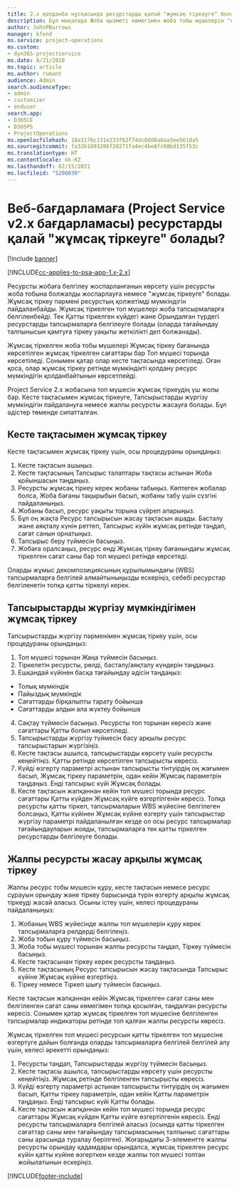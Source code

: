 ```yaml
---
title: 2.x қолданба нұсқасында ресурстарды қалай "жұмсақ тіркеуге" болады?
description: Бұл мақалада Жоба қызметі көмегімен жоба тобы мүшелерін "жұмсақ тіркеу" жолы сипатталған.
author: JohnPBurrows
manager: kfend
ms.service: project-operations
ms.custom:
- dyn365-projectservice
ms.date: 8/21/2018
ms.topic: article
ms.author: rumant
audience: Admin
search.audienceType:
- admin
- customizer
- enduser
search.app:
- D365CE
- D365PS
- ProjectOperations
ms.openlocfilehash: 18a1176c131e233f62f74dc0dd8a6aa3ee561da5
ms.sourcegitcommit: fa32b1893286f20271fa4ec4be8fc68bd135f53c
ms.translationtype: HT
ms.contentlocale: kk-KZ
ms.lasthandoff: 02/15/2021
ms.locfileid: "5286030"
---
```

# <a name="how-do-i-soft-book-resources-in-the-web-app-project-service-app-v2x"></a>Веб-бағдарламаға (Project Service v2.x бағдарламасы) ресурстарды қалай "жұмсақ тіркеуге" болады?

[!include [banner](../includes/psa-now-project-operations.md)]

[!INCLUDE[cc-applies-to-psa-app-1.x-2.x](../includes/cc-applies-to-psa-app-1x-2x.md)]

Ресурсты жобаға белгілеу жоспарланғанын көрсету үшін ресурсты жоба тобына болжалды жоспарлауға немесе "жұмсақ тіркеуге" болады. Жұмсақ тіркеу пәрмені ресурстың қолжетімді мүмкіндігін пайдаланбайды. Жұмсақ тіркелген топ мүшелері жоба тапсырмаларға белгіленбейді. Тек Қатты тіркелген күйдегі және Орындалған түрдегі ресурстарды тапсырмаларға белгілеуге болады (оларда тағайындау талпынысын қамтуға тіркеу уақыты жеткілікті деп болжанады).

Жұмсақ тіркелген жоба тобы мүшелері Жұмсақ тіркеу бағанында көрсетілген жұмсақ тіркелген сағаттары бар Топ мүшесі торында көрсетіледі. Сонымен қатар олар кесте тақтасында көрсетіледі. Оған қоса, олар жұмсақ тіркеу ретінде мүмкіндікті қолдану ресурс мүмкіндігін қолданбайтынын көрсетпейді.

Project Service 2.x жобасына топ мүшесін жұмсақ тіркеудің үш жолы бар. Кесте тақтасымен жұмсақ тіркеуге, Тапсырыстарды жүргізу мүмкіндігін пайдалануға немесе жалпы ресурсты жасауға болады. Бұл әдістер төменде сипатталған.

## <a name="soft-book-with-the-schedule-board"></a>Кесте тақтасымен жұмсақ тіркеу

Кесте тақтасымен жұмсақ тіркеу үшін, осы процедураны орындаңыз: 
1. Кесте тақтасын ашыңыз.
2. Кесте тақтасының Тапсырыс талаптары тақтасы астынан Жоба қойыншасын таңдаңыз.
3. Ресурсты жұмсақ тіркеу керек жобаны табыңыз. Көптеген жобалар болса, Жоба бағаны тақырыбын басып, жобаны табу үшін сүзгіні пайдаланыңыз.
4. Жобаны басып, ресурс уақыты торына сүйреп апарыңыз.
5. Бұл оң жақта Ресурс тапсырысын жасау тақтасын ашады. Басталу және аяқталу күнін реттеп, Тапсырыс күйін жұмсақ ретінде таңдап, сағат санын орнатыңыз. 
6. Тапсырыс беру түймесін басыңыз.
7. Жобаға оралсаңыз, ресурс енді Жұмсақ тіркеу бағанындағы жұмсақ тіркелген сағат саны бар топ мүшесі ретінде көрсетеді.

Оларды жұмыс декомпозициясының құрылымындағы (WBS) тапсырмаларға белгілей алмайтыныңызды ескеріңіз, себебі ресурстар белгіленетін топқа қатты тіркелуі керек.

## <a name="soft-book-using-the-maintain-bookings-feature"></a>Тапсырыстарды жүргізу мүмкіндігімен жұмсақ тіркеу

Тапсырыстарды жүргізу пәрменімен жұмсақ тіркеу үшін, осы процедураны орындаңыз:
1. Топ мүшесі торынан Жаңа түймесін басыңыз.
2. Тіркелетін ресурсты, рөлді, басталу/аяқталу күндерін таңдаңыз.
3. Ешқандай күйінен басқа тағайындау әдісін таңдаңыз:
- Толық мүмкіндік
- Пайыздық мүмкіндік
- Сағаттарды бірқалыпты тарату бойынша
- Сағаттарды алдын ала жүктеу бойынша
4. Сақтау түймесін басыңыз. Ресурсты топ торынан көресіз және сағаттары Қатты болып көрсетіледі.
5. Тапсырыстарды жүргізу түймесін басу арқылы ресурс тапсырыстарын жүргізіңіз.
6. Кесте тақтасы ашылса, тапсырыстарды көрсету үшін ресурсты кеңейтіңіз. Қатты ретінде көрсетілген тапсырысты көресіз.
7. Күйді өзгерту параметрі астынан тапсырысты тінтуірдің оң жағымен басып, Жұмсақ тіркеу параметрін, одан кейін Жұмсақ параметрін таңдаңыз. Енді тапсырыс күйі Жұмсақ болады.
8. Кесте тақтасын жапқаннан кейін топ мүшесі торында ресурс сағаттары Қатты күйден Жұмсақ күйге өзгертілгенін көресіз.
Топқа ресурсты қатты тіркеп, тапсырмаларын WBS жүйесіне белгілеген болсаңыз, Қатты күйінен Жұмсақ күйіне өзгерту үшін тапсырыстар жүргізу параметрі пайдаланылған кезде ол осы ресурс тапсырмалар тағайындауларын жояды, тапсырмаларға тек қатты тіркелген ресурстарды белгілеуге болады.

## <a name="soft-book-by-creating-a-generic-resource"></a>Жалпы ресурсты жасау арқылы жұмсақ тіркеу

Жалпы ресурс тобы мүшесін құру, кесте тақтасын немесе ресурс сұрауын орындау және тіркеу барысында түрін өзгерту арқылы жұмсақ тіркеуді жасай аласыз.
Осыны істеу үшін, келесі процедураны пайдаланыңыз:

1. Жобаның WBS жүйесінде жалпы топ мүшелерін құру керек тапсырмаларға рөлдерді белгілеңіз.
2. Жоба тобын құру түймесін басыңыз.
3. Жоба тобы мүшесі торынан жалпы ресурсты таңдап, Тіркеу түймесін басыңыз.
4. Кесте тақтасынан тіркеу керек ресурсты таңдаңыз.
5. Кесте тақтасының Ресурс тапсырысын жасау тақтасында Тапсырыс күйіне Жұмсақ күйіне өзгертіңіз.
6. Тіркеу немесе Тіркеп шығу түймесін басыңыз.

Кесте тақтасын жапқаннан кейін Жұмсақ тіркелген сағат саны мен белгіленген сағат саны көмегімен топқа қосылған, таңдалған ресурсты көресіз. Сонымен қатар жұмсақ тіркелген топ мүшесіне белгіленген тапсырмалар индикаторы ретінде топ қалған жалпы ресурсты көресіз.

Жұмсақ тіркелген топ мүшесі ресурсын қатты тіркелген топ мүшесіне өзгертуге дайын болғанда оларды тапсырмаларға белгілей белгілей алу үшін, келесі әрекетті орындаңыз:

1. Ресурсты таңдап, Тапсырыстарды жүргізу түймесін басыңыз.
2. Кесте тақтасы ашылса, тапсырыстарды көрсету үшін ресурсты кеңейтіңіз. Жұмсақ ретінде белгіленген тапсырысты көресіз.
3. Күйді өзгерту параметрі астынан тапсырысты тінтуірдің оң жағымен басып, Қатты тіркеу параметрін, одан кейін Қатты параметрін таңдаңыз. Енді тапсырыс күйі Қатты болады.
4. Кесте тақтасын жапқаннан кейін топ мүшесі торында ресурс сағаттары Жұмсақ күйден Қатты күйге өзгертілгенін көресіз. Енді ресурсты тапсырмаларға белгілей аласыз (осында қатты тіркелген сағаттар саны мен тағайындау тапсырмасының талпыныс сағаттары саны арасында туралау берілген). Жоғарыдағы 3-элементте жалпы ресурсты орындау қадамдары орындалса, жұмсақ тіркелген ресурс күйін қатты күйіне өзгерткен кезде жалпы топ мүшесі топтан жойылатынын ескеріңіз.


[!INCLUDE[footer-include](../includes/footer-banner.md)]